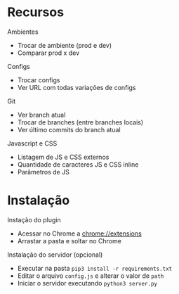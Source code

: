 
Recursos
=========

Ambientes

- Trocar de ambiente (prod e dev)
- Comparar prod x dev

Configs

- Trocar configs
- Ver URL com todas variações de configs

Git

- Ver branch atual
- Trocar de branches (entre branches locais)
- Ver último commits do branch atual

Javascript e CSS

- Listagem de JS e CSS externos
- Quantidade de caracteres JS e CSS inline
- Parâmetros de JS



Instalação
===========

Instação do plugin

* Acessar no Chrome a [chrome://extensions](chrome://extensions)
* Arrastar a pasta e soltar no Chrome


Instalação do servidor (opcional)

* Executar na pasta `pip3 install -r requirements.txt`
* Editar o arquivo `config.js` e alterar o valor de `path`
* Iniciar o servidor executando `python3 server.py`
